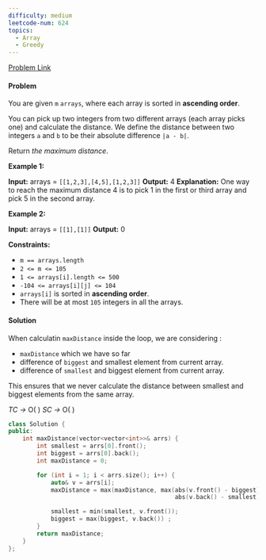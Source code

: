 ```yaml
---
difficulty: medium
leetcode-num: 624
topics:
  - Array
  - Greedy
---
```

[Problem Link](https://leetcode.com/problems/maximum-distance-in-arrays/)

#### Problem
You are given `m` `arrays`, where each array is sorted in **ascending order**.

You can pick up two integers from two different arrays (each array picks one) and calculate the distance. We define the distance between two integers `a` and `b` to be their absolute difference `|a - b|`.

Return _the maximum distance_.

**Example 1:**

**Input:** arrays = `[[1,2,3],[4,5],[1,2,3]]`
**Output:** 4
**Explanation:** One way to reach the maximum distance 4 is to pick 1 in the first or third array and pick 5 in the second array.

**Example 2:**

**Input:** arrays = `[[1],[1]]`
**Output:** 0

**Constraints:**

- `m == arrays.length`
- `2 <= m <= 105`
- `1 <= arrays[i].length <= 500`
- `-104 <= arrays[i][j] <= 104`
- `arrays[i]` is sorted in **ascending order**.
- There will be at most `105` integers in all the arrays.

#### Solution
When calculatin `maxDistance` inside the loop, we are considering :
- `maxDistance` which we have so far
-  difference of `biggest` and smallest element from current array.
- difference of `smallest` and biggest element from current array.

This ensures that we never calculate the distance between smallest and biggest elements from the same array.

*TC ->* O(  )
*SC ->* O(  )

```cpp title=Code
class Solution {
public:
    int maxDistance(vector<vector<int>>& arrs) {
        int smallest = arrs[0].front();
        int biggest = arrs[0].back();
        int maxDistance = 0;

        for (int i = 1; i < arrs.size(); i++) {
            auto& v = arrs[i];
            maxDistance = max(maxDistance, max(abs(v.front() - biggest),
                                               abs(v.back() - smallest)));

            smallest = min(smallest, v.front());
            biggest = max(biggest, v.back()) ;
        }
        return maxDistance;
    }
};
```